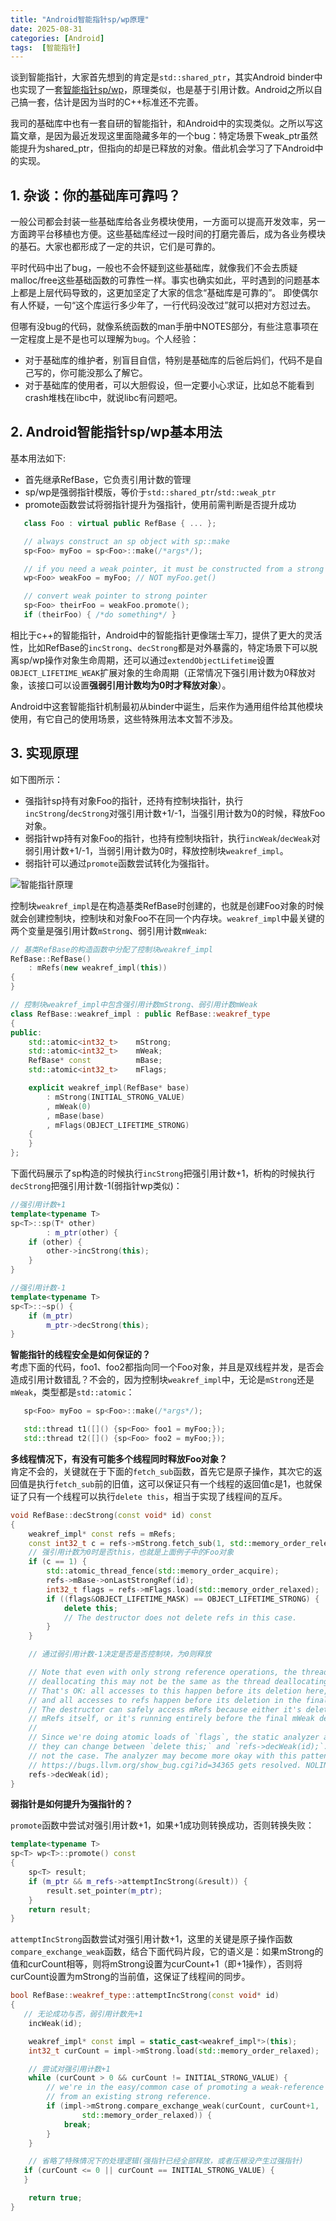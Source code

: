 ```yaml
---
title: "Android智能指针sp/wp原理"
date: 2025-08-31
categories: [Android]
tags:  [智能指针]
---
```


谈到智能指针，大家首先想到的肯定是`std::shared_ptr`，其实Android binder中也实现了一套[智能指针sp/wp](https://cs.android.com/android/_/android/platform/system/core/+/refs/tags/android-14.0.0_r74:libutils/binder/include/utils/RefBase.h?hl=zh-cn)，原理类似，也是基于引用计数。Android之所以自己搞一套，估计是因为当时的C++标准还不完善。

我司的基础库中也有一套自研的智能指针，和Android中的实现类似。之所以写这篇文章，是因为最近发现这里面隐藏多年的一个bug：特定场景下weak_ptr虽然能提升为shared_ptr，但指向的却是已释放的对象。借此机会学习了下Android中的实现。


## 1. 杂谈：你的基础库可靠吗？

一般公司都会封装一些基础库给各业务模块使用，一方面可以提高开发效率，另一方面跨平台移植也方便。这些基础库经过一段时间的打磨完善后，成为各业务模块的基石。大家也都形成了一定的共识，它们是可靠的。

平时代码中出了bug，一般也不会怀疑到这些基础库，就像我们不会去质疑malloc/free这些基础函数的可靠性一样。事实也确实如此，平时遇到的问题基本上都是上层代码导致的，这更加坚定了大家的信念“基础库是可靠的”。
即使偶尔有人怀疑，一句“这个库运行多少年了，一行代码没改过”就可以把对方怼过去。  

但哪有没bug的代码，就像系统函数的man手册中NOTES部分，有些注意事项在一定程度上是不是也可以理解为`bug`。个人经验：
- 对于基础库的维护者，别盲目自信，特别是基础库的后爸后妈们，代码不是自己写的，你可能没那么了解它。
- 对于基础库的使用者，可以大胆假设，但一定要小心求证，比如总不能看到crash堆栈在libc中，就说libc有问题吧。

## 2. Android智能指针sp/wp基本用法
基本用法如下:
- 首先继承RefBase，它负责引用计数的管理
- sp/wp是强弱指针模版，等价于`std::shared_ptr`/`std::weak_ptr`
- promote函数尝试将弱指针提升为强指针，使用前需判断是否提升成功

```c++
   class Foo : virtual public RefBase { ... };

   // always construct an sp object with sp::make
   sp<Foo> myFoo = sp<Foo>::make(/*args*/);

   // if you need a weak pointer, it must be constructed from a strong pointer
   wp<Foo> weakFoo = myFoo; // NOT myFoo.get()

   // convert weak pointer to strong pointer
   sp<Foo> theirFoo = weakFoo.promote();
   if (theirFoo) { /*do something*/ }
```

相比于c++的智能指针，Android中的智能指针更像瑞士军刀，提供了更大的灵活性，比如RefBase的`incStrong`、`decStrong`都是对外暴露的，特定场景下可以脱离sp/wp操作对象生命周期，还可以通过`extendObjectLifetime`设置`OBJECT_LIFETIME_WEAK`扩展对象的生命周期（正常情况下强引用计数为0释放对象，该接口可以设置**强弱引用计数均为0时才释放对象**）。  

Android中这套智能指针机制最初从binder中诞生，后来作为通用组件给其他模块使用，有它自己的使用场景，这些特殊用法本文暂不涉及。


## 3. 实现原理

如下图所示：
- 强指针sp持有对象Foo的指针，还持有控制块指针，执行`incStrong`/`decStrong`对强引用计数+1/-1，当强引用计数为0的时候，释放Foo对象。
- 弱指针wp持有对象Foo的指针，也持有控制块指针，执行`incWeak`/`decWeak`对弱引用计数+1/-1，当弱引用计数为0时，释放控制块`weakref_impl`。
- 弱指针可以通过`promote`函数尝试转化为强指针。

![智能指针原理](http://data.coderhuo.tech/2025-08-31-android_shared_ptr/android_sp_wp.png)


控制块`weakref_impl`是在构造基类RefBase时创建的，也就是创建Foo对象的时候就会创建控制块，控制块和对象Foo不在同一个内存块。`weakref_impl`中最关键的两个变量是强引用计数`mStrong`、弱引用计数`mWeak`:
```c++
// 基类RefBase的构造函数中分配了控制块weakref_impl
RefBase::RefBase()
    : mRefs(new weakref_impl(this))
{
}

// 控制块weakref_impl中包含强引用计数mStrong、弱引用计数mWeak
class RefBase::weakref_impl : public RefBase::weakref_type
{
public:
    std::atomic<int32_t>    mStrong;
    std::atomic<int32_t>    mWeak;
    RefBase* const          mBase;
    std::atomic<int32_t>    mFlags;

    explicit weakref_impl(RefBase* base)
        : mStrong(INITIAL_STRONG_VALUE)
        , mWeak(0)
        , mBase(base)
        , mFlags(OBJECT_LIFETIME_STRONG)
    {
    }
};
```

下面代码展示了sp构造的时候执行`incStrong`把强引用计数+1，析构的时候执行`decStrong`把强引用计数-1(弱指针wp类似)：
```c++
//强引用计数+1
template<typename T>
sp<T>::sp(T* other)
        : m_ptr(other) {
    if (other) {
        other->incStrong(this);
    }
}

//强引用计数-1
template<typename T>
sp<T>::~sp() {
    if (m_ptr)
        m_ptr->decStrong(this);
}
```

**智能指针的线程安全是如何保证的？**  
考虑下面的代码，foo1、foo2都指向同一个Foo对象，并且是双线程并发，是否会造成引用计数错乱？不会的，因为控制块`weakref_impl`中，无论是`mStrong`还是`mWeak`，类型都是`std::atomic`：

```c++
   sp<Foo> myFoo = sp<Foo>::make(/*args*/);

   std::thread t1([]() {sp<Foo> foo1 = myFoo;});
   std::thread t2([]() {sp<Foo> foo2 = myFoo;});

```

**多线程情况下，有没有可能多个线程同时释放Foo对象？**  
肯定不会的，关键就在于下面的`fetch_sub`函数，首先它是原子操作，其次它的返回值是执行`fetch_sub`前的旧值，这可以保证只有一个线程的返回值c是1，也就保证了只有一个线程可以执行`delete this`，相当于实现了线程间的互斥。

```c++
void RefBase::decStrong(const void* id) const
{
    weakref_impl* const refs = mRefs;
    const int32_t c = refs->mStrong.fetch_sub(1, std::memory_order_release);
    // 强引用计数为0时是否this，也就是上面例子中的Foo对象
    if (c == 1) {
        std::atomic_thread_fence(std::memory_order_acquire);
        refs->mBase->onLastStrongRef(id);
        int32_t flags = refs->mFlags.load(std::memory_order_relaxed);
        if ((flags&OBJECT_LIFETIME_MASK) == OBJECT_LIFETIME_STRONG) {
            delete this;
            // The destructor does not delete refs in this case.
        }
    }

    // 通过弱引用计数-1决定是否是否控制块，为0则释放

    // Note that even with only strong reference operations, the thread
    // deallocating this may not be the same as the thread deallocating refs.
    // That's OK: all accesses to this happen before its deletion here,
    // and all accesses to refs happen before its deletion in the final decWeak.
    // The destructor can safely access mRefs because either it's deleting
    // mRefs itself, or it's running entirely before the final mWeak decrement.
    //
    // Since we're doing atomic loads of `flags`, the static analyzer assumes
    // they can change between `delete this;` and `refs->decWeak(id);`. This is
    // not the case. The analyzer may become more okay with this patten when
    // https://bugs.llvm.org/show_bug.cgi?id=34365 gets resolved. NOLINTNEXTLINE
    refs->decWeak(id);
}
```

**弱指针是如何提升为强指针的？**  

`promote`函数中尝试对强引用计数+1，如果+1成功则转换成功，否则转换失败：
```c++
template<typename T>
sp<T> wp<T>::promote() const
{
    sp<T> result;
    if (m_ptr && m_refs->attemptIncStrong(&result)) {
        result.set_pointer(m_ptr);
    }
    return result;
}
```

`attemptIncStrong`函数尝试对强引用计数+1，这里的关键是原子操作函数`compare_exchange_weak`函数，结合下面代码片段，它的语义是：如果mStrong的值和curCount相等，则将mStrong设置为curCount+1（即+1操作），否则将curCount设置为mStrong的当前值，这保证了线程间的同步。

```c++
bool RefBase::weakref_type::attemptIncStrong(const void* id)
{
   // 无论成功与否，弱引用计数先+1
    incWeak(id);

    weakref_impl* const impl = static_cast<weakref_impl*>(this);
    int32_t curCount = impl->mStrong.load(std::memory_order_relaxed);

    // 尝试对强引用计数+1
    while (curCount > 0 && curCount != INITIAL_STRONG_VALUE) {
        // we're in the easy/common case of promoting a weak-reference
        // from an existing strong reference.
        if (impl->mStrong.compare_exchange_weak(curCount, curCount+1,
                std::memory_order_relaxed)) {
            break;
        }
    }

    // 省略了特殊情况下的处理逻辑(强指针已经全部释放，或者压根没产生过强指针)
   if (curCount <= 0 || curCount == INITIAL_STRONG_VALUE) {
   }

    return true;
}
```